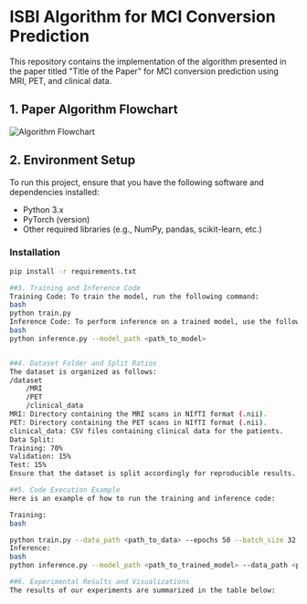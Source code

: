 # ISBI Algorithm for MCI Conversion Prediction

This repository contains the implementation of the algorithm presented in the paper titled "Title of the Paper" for MCI conversion prediction using MRI, PET, and clinical data.

## 1. Paper Algorithm Flowchart

![Algorithm Flowchart](path_to_algorithm_flowchart_image)

## 2. Environment Setup

To run this project, ensure that you have the following software and dependencies installed:

- Python 3.x
- PyTorch (version)
- Other required libraries (e.g., NumPy, pandas, scikit-learn, etc.)

### Installation

```bash
pip install -r requirements.txt

##3. Training and Inference Code
Training Code: To train the model, run the following command:
bash
python train.py
Inference Code: To perform inference on a trained model, use the following command:
bash
python inference.py --model_path <path_to_model>


##4. Dataset Folder and Split Ratios
The dataset is organized as follows:
/dataset
    /MRI
    /PET
    /clinical_data
MRI: Directory containing the MRI scans in NIfTI format (.nii).
PET: Directory containing the PET scans in NIfTI format (.nii).
clinical_data: CSV files containing clinical data for the patients.
Data Split:
Training: 70%
Validation: 15%
Test: 15%
Ensure that the dataset is split accordingly for reproducible results.

##5. Code Execution Example
Here is an example of how to run the training and inference code:

Training:
bash

python train.py --data_path <path_to_data> --epochs 50 --batch_size 32
Inference:
bash
python inference.py --model_path <path_to_trained_model> --data_path <path_to_data>

##6. Experimental Results and Visualizations
The results of our experiments are summarized in the table below:
